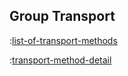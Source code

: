 ## Group Transport

:[list-of-transport-methods](methods/list-of-transport-methods.md)

:[transport-method-detail](methods/transport-method-detail.md)
